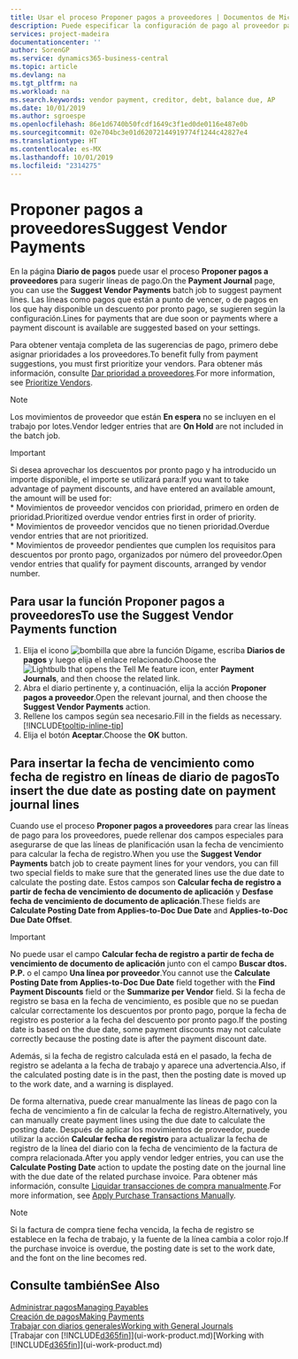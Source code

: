 ```yaml
---
title: Usar el proceso Proponer pagos a proveedores | Documentos de Microsoft
description: Puede especificar la configuración de pago al proveedor para obtener sugerencias o propuestas de pagos que están a punto de vencer o en los que hay un descuento.
services: project-madeira
documentationcenter: ''
author: SorenGP
ms.service: dynamics365-business-central
ms.topic: article
ms.devlang: na
ms.tgt_pltfrm: na
ms.workload: na
ms.search.keywords: vendor payment, creditor, debt, balance due, AP
ms.date: 10/01/2019
ms.author: sgroespe
ms.openlocfilehash: 86e1d6740b50fcdf1649c3f1ed0de0116e487e0b
ms.sourcegitcommit: 02e704bc3e01d62072144919774f1244c42827e4
ms.translationtype: HT
ms.contentlocale: es-MX
ms.lasthandoff: 10/01/2019
ms.locfileid: "2314275"
---
```

# <a name="suggest-vendor-payments"></a><span data-ttu-id="697e7-103">Proponer pagos a proveedores</span><span class="sxs-lookup"><span data-stu-id="697e7-103">Suggest Vendor Payments</span></span>
<span data-ttu-id="697e7-104">En la página **Diario de pagos** puede usar el proceso **Proponer pagos a proveedores** para sugerir líneas de pago.</span><span class="sxs-lookup"><span data-stu-id="697e7-104">On the **Payment Journal** page, you can use the **Suggest Vendor Payments** batch job to suggest payment lines.</span></span> <span data-ttu-id="697e7-105">Las líneas como pagos que están a punto de vencer, o de pagos en los que hay disponible un descuento por pronto pago, se sugieren según la configuración.</span><span class="sxs-lookup"><span data-stu-id="697e7-105">Lines for payments that are due soon or payments where a payment discount is available are suggested based on your settings.</span></span>

<span data-ttu-id="697e7-106">Para obtener ventaja completa de las sugerencias de pago, primero debe asignar prioridades a los proveedores.</span><span class="sxs-lookup"><span data-stu-id="697e7-106">To benefit fully from payment suggestions, you must first prioritize your vendors.</span></span> <span data-ttu-id="697e7-107">Para obtener más información, consulte [Dar prioridad a proveedores](purchasing-how-prioritize-vendors.md).</span><span class="sxs-lookup"><span data-stu-id="697e7-107">For more information, see [Prioritize Vendors](purchasing-how-prioritize-vendors.md).</span></span>  

> [!NOTE]  
> <span data-ttu-id="697e7-108">Los movimientos de proveedor que están **En espera** no se incluyen en el trabajo por lotes.</span><span class="sxs-lookup"><span data-stu-id="697e7-108">Vendor ledger entries that are **On Hold** are not included in the batch job.</span></span>  

> [!IMPORTANT]  
>   <span data-ttu-id="697e7-109">Si desea aprovechar los descuentos por pronto pago y ha introducido un importe disponible, el importe se utilizará para:</span><span class="sxs-lookup"><span data-stu-id="697e7-109">If you want to take advantage of payment discounts, and have entered an available amount, the amount will be used for:</span></span>  
    * <span data-ttu-id="697e7-110">Movimientos de proveedor vencidos con prioridad, primero en orden de prioridad.</span><span class="sxs-lookup"><span data-stu-id="697e7-110">Prioritized overdue vendor entries first in order of priority.</span></span>   
    * <span data-ttu-id="697e7-111">Movimientos de proveedor vencidos que no tienen prioridad.</span><span class="sxs-lookup"><span data-stu-id="697e7-111">Overdue vendor entries that are not prioritized.</span></span>  
    * <span data-ttu-id="697e7-112">Movimientos de proveedor pendientes que cumplen los requisitos para descuentos por pronto pago, organizados por número del proveedor.</span><span class="sxs-lookup"><span data-stu-id="697e7-112">Open vendor entries that qualify for payment discounts, arranged by vendor number.</span></span>  

## <a name="to-use-the-suggest-vendor-payments-function"></a><span data-ttu-id="697e7-113">Para usar la función Proponer pagos a proveedores</span><span class="sxs-lookup"><span data-stu-id="697e7-113">To use the Suggest Vendor Payments function</span></span>
1. <span data-ttu-id="697e7-114">Elija el icono ![bombilla que abre la función Dígame](media/ui-search/search_small.png "Dígame que desea hacer"), escriba **Diarios de pagos** y luego elija el enlace relacionado.</span><span class="sxs-lookup"><span data-stu-id="697e7-114">Choose the ![Lightbulb that opens the Tell Me feature](media/ui-search/search_small.png "Tell me what you want to do") icon, enter **Payment Journals**, and then choose the related link.</span></span>  
2. <span data-ttu-id="697e7-115">Abra el diario pertinente y, a continuación, elija la acción **Proponer pagos a proveedor**.</span><span class="sxs-lookup"><span data-stu-id="697e7-115">Open the relevant journal, and then choose the **Suggest Vendor Payments** action.</span></span>  
3. <span data-ttu-id="697e7-116">Rellene los campos según sea necesario.</span><span class="sxs-lookup"><span data-stu-id="697e7-116">Fill in the fields as necessary.</span></span> [!INCLUDE[tooltip-inline-tip](includes/tooltip-inline-tip_md.md)]  
4. <span data-ttu-id="697e7-117">Elija el botón **Aceptar**.</span><span class="sxs-lookup"><span data-stu-id="697e7-117">Choose the **OK** button.</span></span>  

## <a name="to-insert-the-due-date-as-posting-date-on-payment-journal-lines"></a><span data-ttu-id="697e7-118">Para insertar la fecha de vencimiento como fecha de registro en líneas de diario de pagos</span><span class="sxs-lookup"><span data-stu-id="697e7-118">To insert the due date as posting date on payment journal lines</span></span>
<span data-ttu-id="697e7-119">Cuando use el proceso **Proponer pagos a proveedores** para crear las líneas de pago para los proveedores, puede rellenar dos campos especiales para asegurarse de que las líneas de planificación usan la fecha de vencimiento para calcular la fecha de registro.</span><span class="sxs-lookup"><span data-stu-id="697e7-119">When you use the **Suggest Vendor Payments** batch job to create payment lines for your vendors, you can fill two special fields to make sure that the generated lines use the due date to calculate the posting date.</span></span> <span data-ttu-id="697e7-120">Estos campos son **Calcular fecha de registro a partir de fecha de vencimiento de documento de aplicación** y **Desfase fecha de vencimiento de documento de aplicación**.</span><span class="sxs-lookup"><span data-stu-id="697e7-120">These fields are **Calculate Posting Date from Applies-to-Doc Due Date** and **Applies-to-Doc Due Date Offset**.</span></span>  

> [!IMPORTANT]  
>   <span data-ttu-id="697e7-121">No puede usar el campo **Calcular fecha de registro a partir de fecha de vencimiento de documento de aplicación** junto con el campo **Buscar dtos. P.P.** o el campo **Una línea por proveedor**.</span><span class="sxs-lookup"><span data-stu-id="697e7-121">You cannot use the **Calculate Posting Date from Applies-to-Doc Due Date** field together with the **Find Payment Discounts** field or the **Summarize per Vendor** field.</span></span> <span data-ttu-id="697e7-122">Si la fecha de registro se basa en la fecha de vencimiento, es posible que no se puedan calcular correctamente los descuentos por pronto pago, porque la fecha de registro es posterior a la fecha del descuento por pronto pago.</span><span class="sxs-lookup"><span data-stu-id="697e7-122">If the posting date is based on the due date, some payment discounts may not calculate correctly because the posting date is after the payment discount date.</span></span>  

<span data-ttu-id="697e7-123">Además, si la fecha de registro calculada está en el pasado, la fecha de registro se adelanta a la fecha de trabajo y aparece una advertencia.</span><span class="sxs-lookup"><span data-stu-id="697e7-123">Also, if the calculated posting date is in the past, then the posting date is moved up to the work date, and a warning is displayed.</span></span>  

<span data-ttu-id="697e7-124">De forma alternativa, puede crear manualmente las líneas de pago con la fecha de vencimiento a fin de calcular la fecha de registro.</span><span class="sxs-lookup"><span data-stu-id="697e7-124">Alternatively, you can manually create payment lines using the due date to calculate the posting date.</span></span> <span data-ttu-id="697e7-125">Después de aplicar los movimientos de proveedor, puede utilizar la acción **Calcular fecha de registro** para actualizar la fecha de registro de la línea del diario con la fecha de vencimiento de la factura de compra relacionada.</span><span class="sxs-lookup"><span data-stu-id="697e7-125">After you apply vendor ledger entries, you can use the **Calculate Posting Date** action to update the posting date on the journal line with the due date of the related purchase invoice.</span></span> <span data-ttu-id="697e7-126">Para obtener más información, consulte [Liquidar transacciones de compra manualmente](payables-how-apply-purchase-transactions-manually.md).</span><span class="sxs-lookup"><span data-stu-id="697e7-126">For more information, see [Apply Purchase Transactions Manually](payables-how-apply-purchase-transactions-manually.md).</span></span>  

> [!NOTE]  
>   <span data-ttu-id="697e7-127">Si la factura de compra tiene fecha vencida, la fecha de registro se establece en la fecha de trabajo, y la fuente de la línea cambia a color rojo.</span><span class="sxs-lookup"><span data-stu-id="697e7-127">If the purchase invoice is overdue, the posting date is set to the work date, and the font on the line becomes red.</span></span>  

## <a name="see-also"></a><span data-ttu-id="697e7-128">Consulte también</span><span class="sxs-lookup"><span data-stu-id="697e7-128">See Also</span></span>
[<span data-ttu-id="697e7-129">Administrar pagos</span><span class="sxs-lookup"><span data-stu-id="697e7-129">Managing Payables</span></span>](payables-manage-payables.md)  
[<span data-ttu-id="697e7-130">Creación de pagos</span><span class="sxs-lookup"><span data-stu-id="697e7-130">Making Payments</span></span>](payables-make-payments.md)  
[<span data-ttu-id="697e7-131">Trabajar con diarios generales</span><span class="sxs-lookup"><span data-stu-id="697e7-131">Working with General Journals</span></span>](ui-work-general-journals.md)  
<span data-ttu-id="697e7-132">[Trabajar con [!INCLUDE[d365fin](includes/d365fin_md.md)]](ui-work-product.md)</span><span class="sxs-lookup"><span data-stu-id="697e7-132">[Working with [!INCLUDE[d365fin](includes/d365fin_md.md)]](ui-work-product.md)</span></span>  

